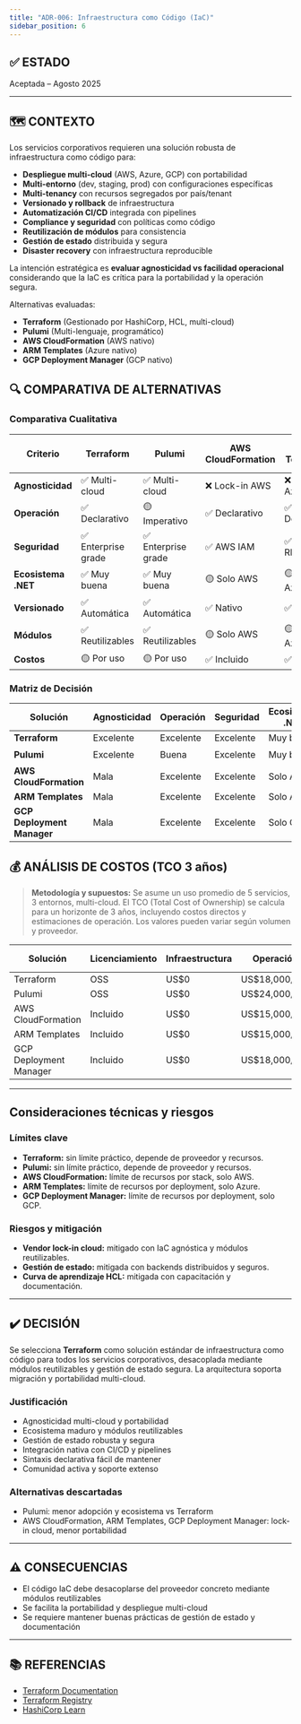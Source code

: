 ```yaml
---
title: "ADR-006: Infraestructura como Código (IaC)"
sidebar_position: 6
---
```


## ✅ ESTADO

Aceptada – Agosto 2025

---

## 🗺️ CONTEXTO

Los servicios corporativos requieren una solución robusta de infraestructura como código para:

- **Despliegue multi-cloud** (AWS, Azure, GCP) con portabilidad
- **Multi-entorno** (dev, staging, prod) con configuraciones específicas
- **Multi-tenancy** con recursos segregados por país/tenant
- **Versionado y rollback** de infraestructura
- **Automatización CI/CD** integrada con pipelines
- **Compliance y seguridad** con políticas como código
- **Reutilización de módulos** para consistencia
- **Gestión de estado** distribuida y segura
- **Disaster recovery** con infraestructura reproducible

La intención estratégica es **evaluar agnosticidad vs facilidad operacional** considerando que la IaC es crítica para la portabilidad y la operación segura.

Alternativas evaluadas:

- **Terraform** (Gestionado por HashiCorp, HCL, multi-cloud)
- **Pulumi** (Multi-lenguaje, programático)
- **AWS CloudFormation** (AWS nativo)
- **ARM Templates** (Azure nativo)
- **GCP Deployment Manager** (GCP nativo)

## 🔍 COMPARATIVA DE ALTERNATIVAS

### Comparativa Cualitativa

| Criterio              | Terraform | Pulumi | AWS CloudFormation | ARM Templates | GCP Deployment Manager |
|----------------------|-----------|--------|-------------------|---------------|-----------------------|
| **Agnosticidad**     | ✅ Multi-cloud | ✅ Multi-cloud | ❌ Lock-in AWS | ❌ Lock-in Azure | ❌ Lock-in GCP |
| **Operación**        | ✅ Declarativo | 🟡 Imperativo | ✅ Declarativo | ✅ Declarativo | ✅ Declarativo |
| **Seguridad**        | ✅ Enterprise grade | ✅ Enterprise grade | ✅ AWS IAM | ✅ Azure RBAC | ✅ GCP IAM |
| **Ecosistema .NET**  | ✅ Muy buena | ✅ Muy buena | 🟡 Solo AWS | 🟡 Solo Azure | 🟡 Solo GCP |
| **Versionado**       | ✅ Automática | ✅ Automática | ✅ Nativo | ✅ Nativo | ✅ Nativo |
| **Módulos**          | ✅ Reutilizables | ✅ Reutilizables | 🟡 Solo AWS | 🟡 Solo Azure | 🟡 Solo GCP |
| **Costos**           | 🟡 Por uso | 🟡 Por uso | ✅ Incluido | ✅ Incluido | ✅ Incluido |

### Matriz de Decisión

| Solución                | Agnosticidad | Operación | Seguridad | Ecosistema .NET | Recomendación         |
|------------------------|--------------|-----------|-----------|-----------------|-----------------------|
| **Terraform**          | Excelente    | Excelente | Excelente | Muy buena       | ✅ **Seleccionada**    |
| **Pulumi**             | Excelente    | Buena     | Excelente | Muy buena       | 🟡 Alternativa         |
| **AWS CloudFormation** | Mala         | Excelente | Excelente | Solo AWS        | ❌ Descartada          |
| **ARM Templates**      | Mala         | Excelente | Excelente | Solo Azure      | ❌ Descartada          |
| **GCP Deployment Manager** | Mala     | Excelente | Excelente | Solo GCP        | ❌ Descartada          |

## 💰 ANÁLISIS DE COSTOS (TCO 3 años)

> **Metodología y supuestos:** Se asume un uso promedio de 5 servicios, 3 entornos, multi-cloud. El TCO (Total Cost of Ownership) se calcula para un horizonte de 3 años, incluyendo costos directos y estimaciones de operación. Los valores pueden variar según volumen y proveedor.

| Solución                | Licenciamiento     | Infraestructura | Operación         | TCO 3 años         |
|------------------------|-------------------|----------------|-------------------|--------------------|
| Terraform              | OSS               | US$0           | US$18,000/año     | US$54,000          |
| Pulumi                 | OSS               | US$0           | US$24,000/año     | US$72,000          |
| AWS CloudFormation     | Incluido          | US$0           | US$15,000/año     | US$45,000          |
| ARM Templates          | Incluido          | US$0           | US$15,000/año     | US$45,000          |
| GCP Deployment Manager | Incluido          | US$0           | US$18,000/año     | US$54,000          |

---

## Consideraciones técnicas y riesgos

### Límites clave

- **Terraform:** sin límite práctico, depende de proveedor y recursos.
- **Pulumi:** sin límite práctico, depende de proveedor y recursos.
- **AWS CloudFormation:** límite de recursos por stack, solo AWS.
- **ARM Templates:** límite de recursos por deployment, solo Azure.
- **GCP Deployment Manager:** límite de recursos por deployment, solo GCP.

### Riesgos y mitigación

- **Vendor lock-in cloud:** mitigado con IaC agnóstica y módulos reutilizables.
- **Gestión de estado:** mitigada con backends distribuidos y seguros.
- **Curva de aprendizaje HCL:** mitigada con capacitación y documentación.

---

## ✔️ DECISIÓN

Se selecciona **Terraform** como solución estándar de infraestructura como código para todos los servicios corporativos, desacoplada mediante módulos reutilizables y gestión de estado segura. La arquitectura soporta migración y portabilidad multi-cloud.

### Justificación

- Agnosticidad multi-cloud y portabilidad
- Ecosistema maduro y módulos reutilizables
- Gestión de estado robusta y segura
- Integración nativa con CI/CD y pipelines
- Sintaxis declarativa fácil de mantener
- Comunidad activa y soporte extenso

### Alternativas descartadas

- Pulumi: menor adopción y ecosistema vs Terraform
- AWS CloudFormation, ARM Templates, GCP Deployment Manager: lock-in cloud, menor portabilidad

---

## ⚠️ CONSECUENCIAS

- El código IaC debe desacoplarse del proveedor concreto mediante módulos reutilizables
- Se facilita la portabilidad y despliegue multi-cloud
- Se requiere mantener buenas prácticas de gestión de estado y documentación

---

## 📚 REFERENCIAS

- [Terraform Documentation](https://www.terraform.io/docs)
- [Terraform Registry](https://registry.terraform.io/)
- [HashiCorp Learn](https://learn.hashicorp.com/terraform)
